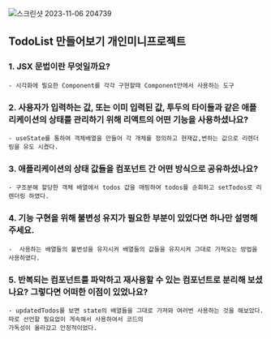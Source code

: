 ![스크린샷 2023-11-06 204739](https://github.com/dkswn/React02/assets/117058056/cb8ff562-d37b-4b68-80b9-83dea6dc702a)

## TodoList 만들어보기 개인미니프로젝트

### 1. **JSX 문법**이란 무엇일까요?
    - 시각화에 필요한 Component를 각각 구현할때 Component안에서 사용하는 도구 
### 2. 사용자가 입력하는 값, 또는 이미 입력된 값, 투두의 타이들과 같은 **애플리케이션의 상태를 관리하기 위해 리액트의 어떤 기능을 사용하셨나요**?
    - useState를 통하여 객체배열을 만들어 각 개체를 정의하고 현재값,변하는 값으로 리렌더링을 유도 시켰다.
### 3. 애플리케이션의 **상태 값들을 컴포넌트 간 어떤 방식으로 공유하셨나요**?
    - 구조분해 할당한 객체 배열에서 todos 값을 매핑하여 todos를 순회하고 setTodos로 리렌더링 하였다.
### 4. 기능 구현을 위해 **불변성 유지가** 필요한 부분이 있었다면 하나만 설명해 주세요.
    -  사용하는 배열들의 불변성을 유지시켜 배열들의 값들을 유지시켜 그대로 가져오는 방법을 사용하였다.
### 5. 반복되는 컴포넌트를 파악하고 재사용할 수 있는 **컴포넌트로 분리해 보셨나요?** 그렇다면 **어떠한 이점이 있었나요?**
    - updatedTodos를 보면 state의 배열들을 그대로 가져와 여러번 사용하는 것을 해보았다. 따로 선언할 필요없이 게속해서 사용하여서 코드의
    가독성이 올라갔고 안정적이었다.
